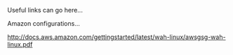 Useful links can go here...

Amazon configurations...

http://docs.aws.amazon.com/gettingstarted/latest/wah-linux/awsgsg-wah-linux.pdf
